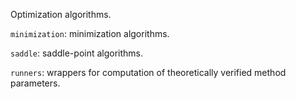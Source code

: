 Optimization algorithms.

```minimization```: minimization algorithms.

```saddle```: saddle-point algorithms.

```runners```: wrappers for computation of theoretically verified method parameters.
